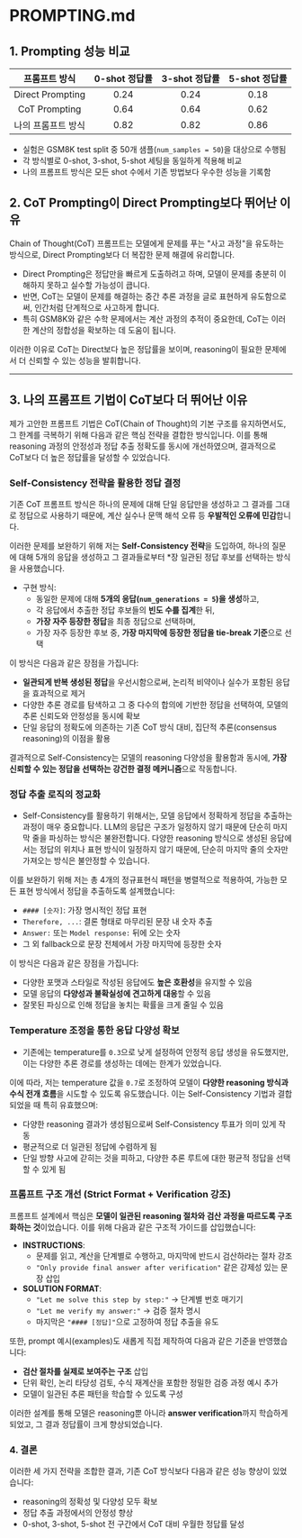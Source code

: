 # PROMPTING.md

## 1. Prompting 성능 비교

| 프롬프트 방식      | 0-shot 정답률 | 3-shot 정답률 | 5-shot 정답률 |
|:------------------:|:-------------:|:-------------:|:-------------:|
| Direct Prompting   |     0.24      |     0.24      |     0.18      |
| CoT Prompting      |     0.64      |     0.64      |     0.62      |
| 나의 프롬프트 방식 |     0.82      |     0.82      |     0.86      |


- 실험은 GSM8K test split 중 50개 샘플(`num_samples = 50`)을 대상으로 수행됨
- 각 방식별로 0-shot, 3-shot, 5-shot 세팅을 동일하게 적용해 비교
- 나의 프롬프트 방식은 모든 shot 수에서 기존 방법보다 우수한 성능을 기록함


## 2. CoT Prompting이 Direct Prompting보다 뛰어난 이유

Chain of Thought(CoT) 프롬프트는 모델에게 문제를 푸는 "사고 과정"을 유도하는 방식으로, Direct Prompting보다 더 복잡한 문제 해결에 유리합니다.

- Direct Prompting은 정답만을 빠르게 도출하려고 하며, 모델이 문제를 충분히 이해하지 못하고 실수할 가능성이 큽니다.
- 반면, CoT는 모델이 문제를 해결하는 중간 추론 과정을 글로 표현하게 유도함으로써, 인간처럼 단계적으로 사고하게 합니다.
- 특히 GSM8K와 같은 수학 문제에서는 계산 과정의 추적이 중요한데, CoT는 이러한 계산의 정합성을 확보하는 데 도움이 됩니다.

이러한 이유로 CoT는 Direct보다 높은 정답률을 보이며, reasoning이 필요한 문제에서 더 신뢰할 수 있는 성능을 발휘합니다.

---

## 3. 나의 프롬프트 기법이 CoT보다 더 뛰어난 이유

제가 고안한 프롬프트 기법은 CoT(Chain of Thought)의 기본 구조를 유지하면서도, 그 한계를 극복하기 위해 다음과 같은 핵심 전략을 결합한 방식입니다. 이를 통해 reasoning 과정의 안정성과 정답 추출 정확도를 동시에 개선하였으며, 결과적으로 CoT보다 더 높은 정답률을 달성할 수 있었습니다.

### Self-Consistency 전략을 활용한 정답 결정

기존 CoT 프롬프트 방식은 하나의 문제에 대해 단일 응답만을 생성하고 그 결과를 그대로 정답으로 사용하기 때문에, 계산 실수나 문맥 해석 오류 등 **우발적인 오류에 민감**합니다.

이러한 문제를 보완하기 위해 저는 **Self-Consistency 전략**을 도입하여, 하나의 질문에 대해 5개의 응답을 생성하고 그 결과들로부터 *장 일관된 정답 후보를 선택하는 방식을 사용했습니다.

- 구현 방식:
  - 동일한 문제에 대해 **5개의 응답(`num_generations = 5`)을 생성**하고,
  - 각 응답에서 추출한 정답 후보들의 **빈도 수를 집계**한 뒤,
  - **가장 자주 등장한 정답**을 최종 정답으로 선택하며,
  - 가장 자주 등장한 후보 중, **가장 마지막에 등장한 정답을 tie-break 기준**으로 선택

이 방식은 다음과 같은 장점을 가집니다:

- **일관되게 반복 생성된 정답**을 우선시함으로써, 논리적 비약이나 실수가 포함된 응답을 효과적으로 제거
- 다양한 추론 경로를 탐색하고 그 중 다수의 합의에 기반한 정답을 선택하여, 모델의 추론 신뢰도와 안정성을 동시에 확보
- 단일 응답의 정확도에 의존하는 기존 CoT 방식 대비, 집단적 추론(consensus reasoning)의 이점을 활용

결과적으로 Self-Consistency는 모델의 reasoning 다양성을 활용함과 동시에, **가장 신뢰할 수 있는 정답을 선택하는 강건한 결정 메커니즘**으로 작동합니다.

### 정답 추출 로직의 정교화

- Self-Consistency를 활용하기 위해서는, 모델 응답에서 정확하게 정답을 추출하는 과정이 매우 중요합니다. LLM의 응답은 구조가 일정하지 않기 때문에 단순히 마지막 줄을 파싱하는 방식은 불완전합니다. 다양한 reasoning 방식으로 생성된 응답에서는 정답의 위치나 표현 방식이 일정하지 않기 때문에, 단순히 마지막 줄의 숫자만 가져오는 방식은 불안정할 수 있습니다.

이를 보완하기 위해 저는 총 4개의 정규표현식 패턴을 병렬적으로 적용하여, 가능한 모든 표현 방식에서 정답을 추출하도록 설계했습니다:

- `#### [숫자]`: 가장 명시적인 정답 표현
- `Therefore, ...`: 결론 형태로 마무리된 문장 내 숫자 추출
- `Answer:` 또는 `Model response:` 뒤에 오는 숫자
- 그 외 fallback으로 문장 전체에서 가장 마지막에 등장한 숫자

이 방식은 다음과 같은 장점을 가집니다:

- 다양한 포맷과 스타일로 작성된 응답에도 **높은 호환성**을 유지할 수 있음
- 모델 응답의 **다양성과 불확실성에 견고하게 대응**할 수 있음
- 잘못된 파싱으로 인해 정답을 놓치는 확률을 크게 줄일 수 있음

### Temperature 조정을 통한 응답 다양성 확보

- 기존에는 temperature를 `0.3`으로 낮게 설정하여 안정적 응답 생성을 유도했지만, 이는 다양한 추론 경로를 생성하는 데에는 한계가 있었습니다.

이에 따라, 저는 temperature 값을 `0.7`로 조정하여 모델이 **다양한 reasoning 방식과 수식 전개 흐름**을 시도할 수 있도록 유도했습니다. 이는 Self-Consistency 기법과 결합되었을 때 특히 유효했으며:

- 다양한 reasoning 결과가 생성됨으로써 Self-Consistency 투표가 의미 있게 작동
- 평균적으로 더 일관된 정답에 수렴하게 됨
- 단일 방향 사고에 갇히는 것을 피하고, 다양한 추론 루트에 대한 평균적 정답을 선택할 수 있게 됨

### 프롬프트 구조 개선 (Strict Format + Verification 강조)
프롬프트 설계에서 핵심은 **모델이 일관된 reasoning 절차와 검산 과정을 따르도록 구조화하는 것**이었습니다. 이를 위해 다음과 같은 구조적 가이드를 삽입했습니다:

- **INSTRUCTIONS**:
  - 문제를 읽고, 계산을 단계별로 수행하고, 마지막에 반드시 검산하라는 절차 강조
  - `"Only provide final answer after verification"` 같은 강제성 있는 문장 삽입
- **SOLUTION FORMAT**:
  - `"Let me solve this step by step:"` → 단계별 번호 매기기
  - `"Let me verify my answer:"` → 검증 절차 명시
  - 마지막은 `"#### [정답]"`으로 고정하여 정답 추출을 유도

또한, prompt 예시(examples)도 새롭게 직접 제작하여 다음과 같은 기준을 반영했습니다:

- **검산 절차를 실제로 보여주는 구조** 삽입
- 단위 확인, 논리 타당성 검토, 수식 재계산을 포함한 정밀한 검증 과정 예시 추가
- 모델이 일관된 추론 패턴을 학습할 수 있도록 구성

이러한 설계를 통해 모델은 reasoning뿐 아니라 **answer verification**까지 학습하게 되었고, 그 결과 정답률이 크게 향상되었습니다.

### 4. 결론
이러한 세 가지 전략을 조합한 결과, 기존 CoT 방식보다 다음과 같은 성능 향상이 있었습니다:

- reasoning의 정확성 및 다양성 모두 확보
- 정답 추출 과정에서의 안정성 향상
- 0-shot, 3-shot, 5-shot 전 구간에서 CoT 대비 우월한 정답률 달성



